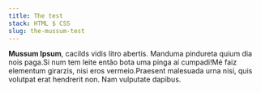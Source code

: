 ```yaml
---
title: The test
stack: HTML $ CSS
slug: the-mussum-test
---
```


**Mussum Ipsum**, cacilds vidis litro abertis. Manduma pindureta quium dia nois paga.Si num tem leite então bota uma pinga aí cumpadi!Mé faiz elementum girarzis, nisi eros vermeio.Praesent malesuada urna nisi, quis volutpat erat hendrerit non. Nam vulputate dapibus.
